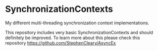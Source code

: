 # SynchronizationContexts
My different multi-threading synchronization context implementations.

This repository includes very basic SynchronizationContexts and should definitely be improved. To learn more about this please check this repository https://github.com/StephenCleary/AsyncEx